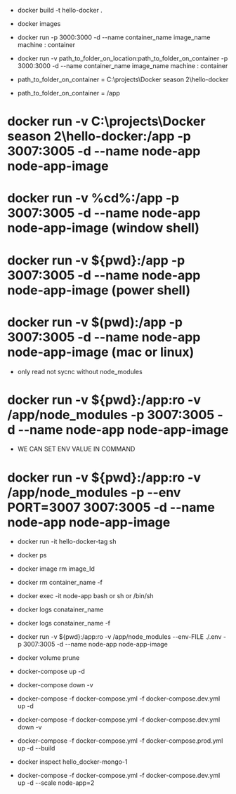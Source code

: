 <!-- image build -->

- docker build -t hello-docker .

<!-- image list -->

- docker images

<!-- docker  run  container -->

- docker run -p 3000:3000 -d --name container_name image_name
           machine  : container

<!-- docker  run  container with sync option -->

- docker run -v path_to_folder_on_location:path_to_folder_on_container -p 3000:3000 -d --name container_name image_name
           machine  : container        

- path_to_folder_on_container = C:\projects\Docker season 2\hello-docker
- path_to_folder_on_container = /app
# docker run -v C:\projects\Docker season 2\hello-docker:/app  -p 3007:3005 -d --name node-app node-app-image 
# docker run -v  %cd%:/app  -p 3007:3005 -d --name node-app node-app-image (window shell)
# docker run -v  ${pwd}:/app  -p 3007:3005 -d --name node-app node-app-image (power shell)
# docker run -v  $(pwd):/app  -p 3007:3005 -d --name node-app node-app-image (mac or linux)

* only read not sycnc without node_modules
# docker run -v  ${pwd}:/app:ro -v /app/node_modules -p 3007:3005 -d --name node-app node-app-image

* WE CAN SET ENV VALUE IN COMMAND

# docker run -v  ${pwd}:/app:ro -v /app/node_modules -p --env PORT=3007 3007:3005 -d --name node-app node-app-image

- docker run -it hello-docker-tag sh

<!--SEASON  -->

<!-- constainer list -->

- docker ps

<!-- delete image -->

- docker image rm image_Id

 <!-- delete container -->

- docker rm container_name -f

<!-- check container file -->

- docker exec -it node-app bash or sh  or /bin/sh

<!-- docker logs -->
- docker logs conatainer_name

<!-- docker logs live -->
- docker logs conatainer_name -f

<!-- CONECT ENV FILE -->
- docker run -v  ${pwd}:/app:ro -v /app/node_modules  --env-FILE ./.env -p 3007:3005 -d --name node-app node-app-image

<!-- DELETE UNNECCRY VOLUME -->
- docker volume prune

<!-- COMPOSE FILE RUN -->

- docker-compose up -d

<!-- COMPOSE  STOP -->
- docker-compose down -v

<!-- SPECIPIC FILE COMPOSE UP-->
- docker-compose -f docker-compose.yml -f docker-compose.dev.yml up -d

<!-- SPECIPIC FILE COMPOSE DOWN -->
- docker-compose -f docker-compose.yml -f docker-compose.dev.yml  down -v


<!-- DOCKER REBUILD IN PRODUCTION ENV -->
- docker-compose -f docker-compose.yml -f docker-compose.prod.yml  up -d --build


<!-- INSPECT -->
- docker inspect hello_docker-mongo-1

<!-- Scaling -->

- docker-compose -f docker-compose.yml -f docker-compose.dev.yml up -d --scale node-app=2

